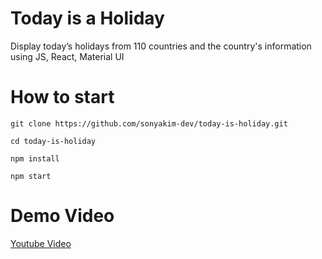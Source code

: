 # Today is a Holiday

Display today’s holidays from 110 countries and the country's information using JS, React, Material UI

# How to start
```
git clone https://github.com/sonyakim-dev/today-is-holiday.git
```
```
cd today-is-holiday
```
```
npm install
```
```
npm start
```

# Demo Video
[Youtube Video](https://youtu.be/anBBAL0EMdE)
